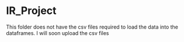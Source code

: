 # IR_Project
This folder does not have the csv files required to load the data into the dataframes.
I will soon upload the csv files
